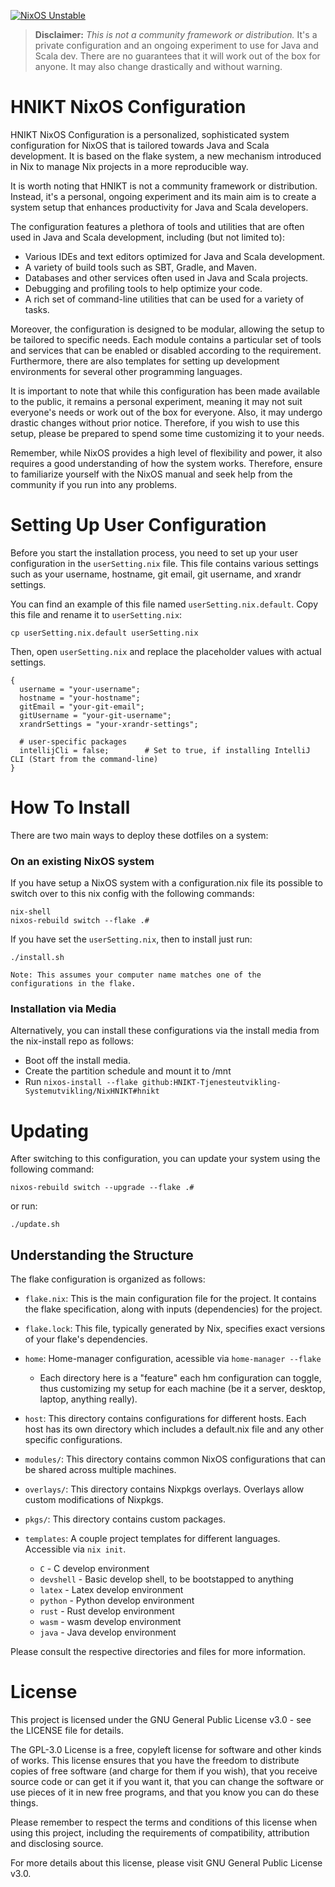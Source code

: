 [![NixOS Unstable](https://img.shields.io/badge/NixOS-unstable-blue.svg?style=flat-square&logo=NixOS&logoColor=white)](https://nixos.org)

> **Disclaimer:** _This is not a community framework or distribution._ It's a
> private configuration and an ongoing experiment to use for Java and Scala dev. There are no
> guarantees that it will work out of the box for anyone. It may also
> change drastically and without warning.

# HNIKT NixOS Configuration

HNIKT NixOS Configuration is a personalized, sophisticated system configuration for NixOS that is tailored towards Java and Scala development. It is based on the flake system, a new mechanism introduced in Nix to manage Nix projects in a more reproducible way.

It is worth noting that HNIKT is not a community framework or distribution. Instead, it's a personal, ongoing experiment and its main aim is to create a system setup that enhances productivity for Java and Scala developers.

The configuration features a plethora of tools and utilities that are often used in Java and Scala development, including (but not limited to):

- Various IDEs and text editors optimized for Java and Scala development.
- A variety of build tools such as SBT, Gradle, and Maven.
- Databases and other services often used in Java and Scala projects.
- Debugging and profiling tools to help optimize your code.
- A rich set of command-line utilities that can be used for a variety of tasks.

Moreover, the configuration is designed to be modular, allowing the setup to be tailored to specific needs. Each module contains a particular set of tools and services that can be enabled or disabled according to the requirement. Furthermore, there are also templates for setting up development environments for several other programming languages.

It is important to note that while this configuration has been made available to the public, it remains a personal experiment, meaning it may not suit everyone's needs or work out of the box for everyone. Also, it may undergo drastic changes without prior notice. Therefore, if you wish to use this setup, please be prepared to spend some time customizing it to your needs.

Remember, while NixOS provides a high level of flexibility and power, it also requires a good understanding of how the system works. Therefore, ensure to familiarize yourself with the NixOS manual and seek help from the community if you run into any problems.

# Setting Up User Configuration

Before you start the installation process, you need to set up your user configuration in the `userSetting.nix` file. This file contains various settings such as your username, hostname, git email, git username, and xrandr settings.

You can find an example of this file named `userSetting.nix.default`. Copy this file and rename it to `userSetting.nix`:

```shell
cp userSetting.nix.default userSetting.nix
```

Then, open `userSetting.nix` and replace the placeholder values with actual settings.

```shell
{
  username = "your-username";
  hostname = "your-hostname";
  gitEmail = "your-git-email";
  gitUsername = "your-git-username";
  xrandrSettings = "your-xrandr-settings";

  # user-specific packages
  intellijCli = false;        # Set to true, if installing IntelliJ CLI (Start from the command-line)
}
```

# How To Install

There are two main ways to deploy these dotfiles on a system:

### On an existing NixOS system

If you have setup a NixOS system with a configuration.nix file its possible to switch over to this nix config with
the following commands:

```shell
nix-shell
nixos-rebuild switch --flake .#
```

If you have set the `userSetting.nix`, then to install just run:

```shell
./install.sh
```

`Note: This assumes your computer name matches one of the configurations in the flake.`

### Installation via Media

Alternatively, you can install these configurations via the install media from the nix-install repo as follows:

- Boot off the install media.
- Create the partition schedule and mount it to /mnt
- Run `nixos-install --flake github:HNIKT-Tjenesteutvikling-Systemutvikling/NixHNIKT#hnikt`

# Updating

After switching to this configuration, you can update your system using the following command:

```shell
nixos-rebuild switch --upgrade --flake .#
```

or run:

```shell
./update.sh
```

## Understanding the Structure

The flake configuration is organized as follows:

- `flake.nix`: This is the main configuration file for the project. It contains the flake specification, along with inputs (dependencies) for the project.

- `flake.lock`: This file, typically generated by Nix, specifies exact versions of your flake's dependencies.

- `home`: Home-manager configuration, acessible via `home-manager --flake`

  - Each directory here is a "feature" each hm configuration can toggle, thus
    customizing my setup for each machine (be it a server, desktop, laptop,
    anything really).

- `host`: This directory contains configurations for different hosts. Each host has its own directory which includes a default.nix file and any other specific configurations.

- `modules/`: This directory contains common NixOS configurations that can be shared across multiple machines.

- `overlays/`: This directory contains Nixpkgs overlays. Overlays allow custom modifications of Nixpkgs.

- `pkgs/`: This directory contains custom packages.

- `templates`: A couple project templates for different languages. Accessible
  via `nix init`.
  - `C` - C develop environment
  - `devshell` - Basic develop shell, to be bootstapped to anything
  - `latex` - Latex develop environment
  - `python` - Python develop environment
  - `rust` - Rust develop environment
  - `wasm` - wasm develop environment
  - `java` - Java develop environment

Please consult the respective directories and files for more information.

# License

This project is licensed under the GNU General Public License v3.0 - see the LICENSE file for details.

The GPL-3.0 License is a free, copyleft license for software and other kinds of works. This license ensures that you have the freedom to distribute copies of free software (and charge for them if you wish), that you receive source code or can get it if you want it, that you can change the software or use pieces of it in new free programs, and that you know you can do these things.

Please remember to respect the terms and conditions of this license when using this project, including the requirements of compatibility, attribution and disclosing source.

For more details about this license, please visit GNU General Public License v3.0.
